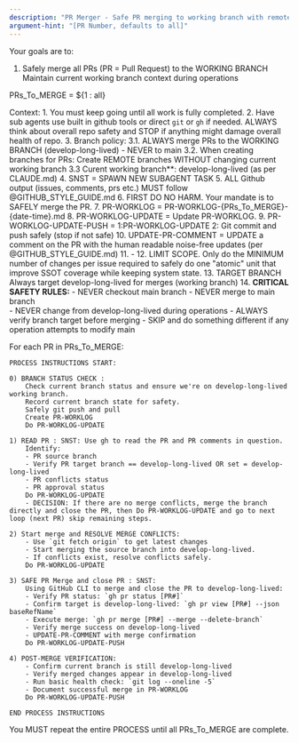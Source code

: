 ```yaml
---
description: "PR Merger - Safe PR merging to working branch with remote branch management"
argument-hint: "[PR Number, defaults to all]"
---
```


Your goals are to:
1. Safely merge all PRs (PR = Pull Request) to the WORKING BRANCH
Maintain current working branch context during operations

PRs_To_MERGE = ${1 : all}

Context:
    1. You must keep going until all work is fully completed.
    2. Have sub agents use built in github tools or direct `git` or `gh` if needed. ALWAYS think about overall repo safety and STOP if anything might damage overall health of repo.
    3. Branch policy:
        3.1. ALWAYS merge PRs to the WORKING BRANCH (develop-long-lived) - NEVER to main
        3.2. When creating branches for PRs: Create REMOTE branches WITHOUT changing current working branch
        3.3 Curent working branch**: develop-long-lived (as per CLAUDE.md)
    4. SNST = SPAWN NEW SUBAGENT TASK
    5. ALL Github output (issues, comments, prs etc.) MUST follow @GITHUB_STYLE_GUIDE.md
    6. FIRST DO NO HARM. Your mandate is to SAFELY merge the PR.
    7. PR-WORKLOG = PR-WORKLOG-{PRs_To_MERGE}-{date-time}.md
    8. PR-WORKLOG-UPDATE = Update PR-WORKLOG.
    9. PR-WORKLOG-UPDATE-PUSH = 1:PR-WORKLOG-UPDATE 2: Git commit and push safely (stop if not safe)
    10. UPDATE-PR-COMMENT = UPDATE a comment on the PR with the human readable noise-free updates (per @GITHUB_STYLE_GUIDE.md)
    11. -
    12. LIMIT SCOPE. Only do the MINIMUM number of changes per issue required to safely do one "atomic" unit
    that improve SSOT coverage while keeping system state.
    13. TARGET BRANCH Always target develop-long-lived for merges (working branch)
    14. **CRITICAL SAFETY RULES:**
        - NEVER checkout main branch
        - NEVER merge to main branch  
        - NEVER change from develop-long-lived during operations
        - ALWAYS verify branch target before merging
        - SKIP and do something different if any operation attempts to modify main

For each PR in PRs_To_MERGE:

    PROCESS INSTRUCTIONS START:

    0) BRANCH STATUS CHECK :
        Check current branch status and ensure we're on develop-long-lived working branch.
        Record current branch state for safety.
        Safely git push and pull
        Create PR-WORKLOG
        Do PR-WORKLOG-UPDATE

    1) READ PR : SNST: Use gh to read the PR and PR comments in question.
        Identify:
        - PR source branch
        - Verify PR target branch == develop-long-lived OR set = develop-long-lived
        - PR conflicts status
        - PR approval status
        Do PR-WORKLOG-UPDATE
        - DECISION: If there are no merge conflicts, merge the branch directly and close the PR, then Do PR-WORKLOG-UPDATE and go to next loop (next PR) skip remaining steps.

    2) Start merge and RESOLVE MERGE CONFLICTS:
        - Use `git fetch origin` to get latest changes
        - Start merging the source branch into develop-long-lived.
        - If conflicts exist, resolve conflicts safely.
        Do PR-WORKLOG-UPDATE

    3) SAFE PR Merge and close PR : SNST:
        Using GitHub CLI to merge and close the PR to develop-long-lived:
        - Verify PR status: `gh pr status [PR#]`
        - Confirm target is develop-long-lived: `gh pr view [PR#] --json baseRefName`
        - Execute merge: `gh pr merge [PR#] --merge --delete-branch`
        - Verify merge success on develop-long-lived
        - UPDATE-PR-COMMENT with merge confirmation
        Do PR-WORKLOG-UPDATE-PUSH

    4) POST-MERGE VERIFICATION:
        - Confirm current branch is still develop-long-lived
        - Verify merged changes appear in develop-long-lived
        - Run basic health check: `git log --oneline -5`
        - Document successful merge in PR-WORKLOG
        Do PR-WORKLOG-UPDATE-PUSH

    END PROCESS INSTRUCTIONS

You MUST repeat the entire PROCESS until all PRs_To_MERGE are complete.
